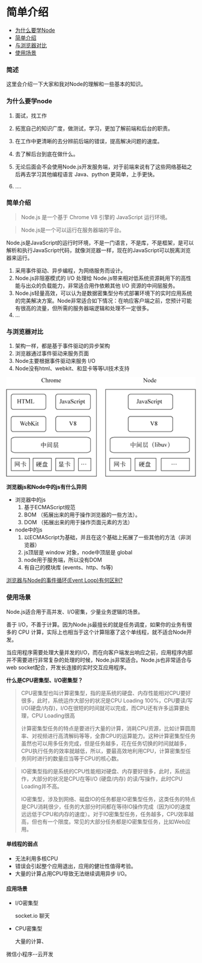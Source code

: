 # 简单介绍

+ [为什么要学Node](#为什么要学node)
+ [简单介绍](#简单介绍)
+ [与浏览器对比](#与浏览器对比)
+ [使用场景](#使用场景)



### 简述

这里会介绍一下大家和我对Node的理解和一些基本的知识。



### 为什么要学node

1. 面试，找工作


2. 拓宽自己的知识广度，做测试，学习，更加了解前端和后台的职责。
3. 在工作中更清晰的去分辨前后端的错误，提高解决问题的速度。
4. 去了解后台到底在做什么。
5. 无论后面会不会使用Node.js开发服务端，对于前端来说有了这些网络基础之后再去学习其他编程语言 Java、python 更简单，上手更快。
6. ....



### 简单介绍

> Node.js 是一个基于 Chrome V8 引擎的 JavaScript 运行环境。

> Node.js是一个可以运行在服务器端的平台。

Node.js是JavaScript的运行时环境，不是一门语言，不是库，不是框架，是可以解析和执行JavaScript代码，就像浏览器一样，现在的JavaScript可以脱离浏览器来运行。



1. 采用事件驱动、异步编程，为网络服务而设计。
2. Node.js非阻塞模式的 I/O 处理给 Node.js带来相对低系统资源耗用下的高性能与出众的负载能力，非常适合用作依赖其他 I/O 资源的中间层服务。
3. Node.js轻量高效，可以认为是数据密集型分布式部署环境下的实时应用系统的完美解决方案。Node非常适合如下情况：在响应客户端之前，您预计可能有很高的流量，但所需的服务器端逻辑和处理不一定很多。
4. ...





### 与浏览器对比

1. 架构一样，都是基于事件驱动的异步架构
2. 浏览器通过事件驱动来服务页面
3. Node主要根据事件驱动来服务 I/O
4. Node没有html、webkit、和显卡等等UI技术支持

![](../../assets/choremo_node.png)





**浏览器js和Node中的js有什么异同**

+ 浏览器中的js
  1. 基于ECMAScript规范
  2. BOM （拓展出来的用于操作浏览器的一些方法）。
  3. DOM （拓展出来的用于操作页面元素的方法）
+ node中的js
  1. 以ECMAScript为基础，并且在这个基础上拓展了一些其他的方法（非浏览器）
  2. js顶层是 window 对象，node中顶层是 global
  3. node用于服务端，所以没有DOM
  4. 有自己的模块库 (events、http、fs等)



[浏览器与Node的事件循环(Event Loop)有何区别?](https://zhuanlan.zhihu.com/p/54882306)





### 使用场景

Node.js适合用于高并发、I/O密集，少量业务逻辑的场景。

善于 I/O，不善于计算。因为Node.js最擅长的就是任务调度，如果你的业务有很多的 CPU 计算，实际上也相当于这个计算阻塞了这个单线程，就不适合Node开发。

当应用程序需要处理大量并发的I/O，而在向客户端发出响应之前，应用程序内部并不需要进行非常复杂的处理的时候，Node.js非常适合。Node.js也非常适合与web socket配合，开发长连接的实时交互应用程序。





**什么是CPU密集型、I/O密集型？**

> CPU密集型也叫计算密集型，指的是系统的硬盘、内存性能相对CPU要好很多，此时，系统运作大部分的状况是CPU Loading 100%，CPU要读/写I/O(硬盘/内存)，I/O在很短的时间就可以完成，而CPU还有许多运算要处理，CPU Loading很高
>
> 计算密集型任务的特点是要进行大量的计算，消耗CPU资源，比如计算圆周率、对视频进行高清解码等等，全靠CPU的运算能力。这种计算密集型任务虽然也可以用多任务完成，但是任务越多，花在任务切换的时间就越多，CPU执行任务的效率就越低，所以，要最高效地利用CPU，计算密集型任务同时进行的数量应当等于CPU的核心数。



> IO密集型指的是系统的CPU性能相对硬盘、内存要好很多，此时，系统运作，大部分的状况是CPU在等I/O (硬盘/内存) 的读/写操作，此时CPU Loading并不高。
>
> IO密集型，涉及到网络、磁盘IO的任务都是IO密集型任务，这类任务的特点是CPU消耗很少，任务的大部分时间都在等待IO操作完成（因为IO的速度远远低于CPU和内存的速度）。对于IO密集型任务，任务越多，CPU效率越高，但也有一个限度。常见的大部分任务都是IO密集型任务，比如Web应用。







#### 单线程的弱点

+ 无法利用多核CPU
+ 错误会引起整个应用退出，应用的健壮性值得考验。
+ 大量的计算占用CPU导致无法继续调用异步 I/O。



#### 应用场景

+ I/O密集型

  socket.io 聊天

+ CPU密集型

  大量的计算、





微信小程序--云开发